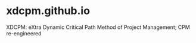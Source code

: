 xdcpm.github.io
==============

XDCPM: eXtra Dynamic Critical Path Method of Project Management; CPM re-engineered

